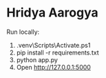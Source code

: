 # Hridya Aarogya

Run locally:
1. .venv\Scripts\Activate.ps1
2. pip install -r requirements.txt
3. python app.py
4. Open http://127.0.0.1:5000
